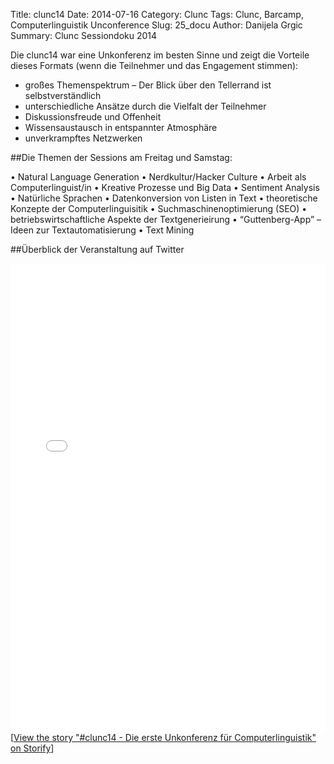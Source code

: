 Title: clunc14
Date: 2014-07-16
Category: Clunc
Tags: Clunc, Barcamp, Computerlinguistik Unconference
Slug: 25_docu
Author: Danijela Grgic
Summary: Clunc Sessiondoku 2014


Die clunc14 war eine Unkonferenz im besten Sinne und zeigt die Vorteile dieses Formats (wenn die Teilnehmer und das Engagement stimmen): 
- großes Themenspektrum – Der Blick über den Tellerrand ist selbstverständlich
- unterschiedliche Ansätze durch die Vielfalt der Teilnehmer
- Diskussionsfreude und Offenheit
- Wissensaustausch in entspannter Atmosphäre
- unverkrampftes Netzwerken 


##Die Themen der Sessions  am Freitag und Samstag:

•	Natural Language Generation
•	Nerdkultur/Hacker Culture
•	Arbeit als Computerlinguist/in
•	Kreative Prozesse und Big Data
•	Sentiment Analysis
•	Natürliche Sprachen
•	Datenkonversion von Listen in Text
•	theoretische Konzepte der Computerlinguisitik
•	Suchmaschinenoptimierung (SEO)
•	betriebswirtschaftliche Aspekte der Textgenerieirung
•	“Guttenberg-App” – Ideen zur Textautomatisierung
•	Text Mining



##Überblick der Veranstaltung auf Twitter 

<div class="storify"><iframe src="//storify.com/aexea/clunc14-die-erste-unkonferenz-fur-computerlinguis/embed?border=false" width="100%" height=750 frameborder=no allowtransparency=true></iframe><script src="//storify.com/aexea/clunc14-die-erste-unkonferenz-fur-computerlinguis.js?border=false"></script><noscript>[<a href="//storify.com/aexea/clunc14-die-erste-unkonferenz-fur-computerlinguis" target="_blank">View the story "#clunc14 - Die erste Unkonferenz für Computerlinguistik" on Storify</a>]</noscript></div>

